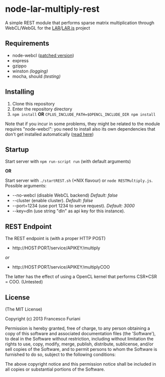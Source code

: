 node-lar-multiply-rest
======================

A simple REST module that performs sparse matrix multiplication through WebCL/WebGL for the [LAR](https://github.com/cvdlab/larpy)/[LAR.js](https://github.com/cvdlab/lar-demo) project

## Requirements

* node-webcl ([patched version](https://github.com/furio/node-webcl))
* express
* gzippo
* winston _(logging)_
* mocha, should _(testing)_

## Installing

1. Clone this repository
2. Enter the repository directory
3. `npm install` **OR** `CPLUS_INCLUDE_PATH=$OPENCL_INCLUDE_DIR npm install`

Note that if you incur in some problems, they might be related to the module requires "node-webcl":
you need to install also its own dependencies that don't get installed automatically ([read here](https://github.com/furio/node-webcl/blob/master/README.md#dependencies))

## Startup

Start server with `npm run-script run` (with default arguments)

**OR**

Start server with `./startREST.sh` (*NIX flavour) or `node RESTMultiply.js`. Possible arguments:
* --no-webcl (disable WebCL backend) _Default: false_
* --cluster (enable cluster). _Default: false_
* --port=1234 (use port 1234 to serve request). _Default: 3000_
* --key=dln (use string "dln" as api key for this instance).

## REST Endpoint

The REST endpoint is (with a proper HTTP POST) 

* http://HOST:PORT/service/APIKEY/multiply

*or*

* http://HOST:PORT/service/APIKEY/multiplyCOO

The latter has the effect of using a OpenCL kernel that performs CSR*CSR = COO. (Untested)

## License

(The MIT License)

Copyright (c) 2013 Francesco Furiani

Permission is hereby granted, free of charge, to any person obtaining a copy of this software and associated documentation files (the 'Software'), to deal in the Software without restriction, including without limitation the rights to use, copy, modify, merge, publish, distribute, sublicense, and/or sell copies of the Software, and to permit persons to whom the Software is furnished to do so, subject to the following conditions:

The above copyright notice and this permission notice shall be included in all copies or substantial portions of the Software.

